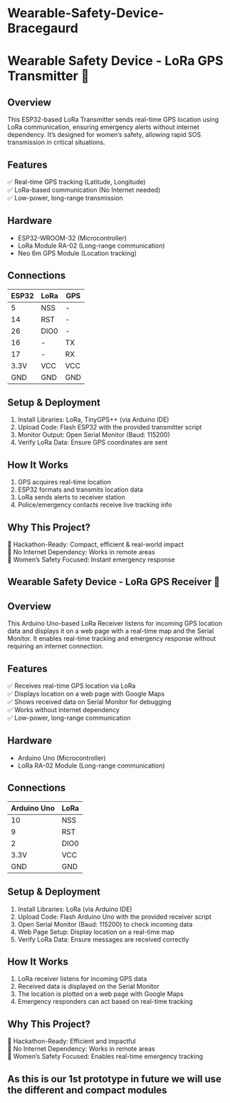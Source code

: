 # Wearable-Safety-Device-Bracegaurd

# Wearable Safety Device - LoRa GPS Transmitter 🚀  

## Overview  
This ESP32-based LoRa Transmitter sends real-time GPS location using LoRa communication, ensuring emergency alerts without internet dependency. It’s designed for women’s safety, allowing rapid SOS transmission in critical situations.  

## Features  
✅ Real-time GPS tracking (Latitude, Longitude)  
✅ LoRa-based communication (No Internet needed)  
✅ Low-power, long-range transmission  

## Hardware  
- ESP32-WROOM-32 (Microcontroller)  
- LoRa Module RA-02 (Long-range communication)  
- Neo 6m GPS Module (Location tracking)  

## Connections  
ESP32 | LoRa  | GPS  
------|------|------  
5     | NSS  | -    
14    | RST  | -    
26    | DIO0 | -    
16    | -    | TX  
17    | -    | RX  
3.3V  | VCC  | VCC  
GND   | GND  | GND  

## Setup & Deployment  
1. Install Libraries: LoRa, TinyGPS++ (via Arduino IDE)  
2. Upload Code: Flash ESP32 with the provided transmitter script  
3. Monitor Output: Open Serial Monitor (Baud: 115200)  
4. Verify LoRa Data: Ensure GPS coordinates are sent  

## How It Works  
1. GPS acquires real-time location  
2. ESP32 formats and transmits location data  
3. LoRa sends alerts to receiver station  
4. Police/emergency contacts receive live tracking info  

## Why This Project?  
🔹 Hackathon-Ready: Compact, efficient & real-world impact  
🔹 No Internet Dependency: Works in remote areas  
🔹 Women’s Safety Focused: Instant emergency response  



## Wearable Safety Device - LoRa GPS Receiver 🚀  

## Overview  
This Arduino Uno-based LoRa Receiver listens for incoming GPS location data and displays it on a web page with a real-time map and the Serial Monitor. It enables real-time tracking and emergency response without requiring an internet connection.  

## Features  
✅ Receives real-time GPS location via LoRa  
✅ Displays location on a web page with Google Maps  
✅ Shows received data on Serial Monitor for debugging  
✅ Works without internet dependency  
✅ Low-power, long-range communication  

## Hardware  
- Arduino Uno (Microcontroller)  
- LoRa RA-02 Module (Long-range communication)  

## Connections  
Arduino Uno | LoRa  
------------|------  
10          | NSS  
9           | RST  
2           | DIO0  
3.3V        | VCC  
GND         | GND  

## Setup & Deployment  
1. Install Libraries: LoRa (via Arduino IDE)  
2. Upload Code: Flash Arduino Uno with the provided receiver script  
3. Open Serial Monitor (Baud: 115200) to check incoming data  
4. Web Page Setup: Display location on a real-time map  
5. Verify LoRa Data: Ensure messages are received correctly  

## How It Works  
1. LoRa receiver listens for incoming GPS data  
2. Received data is displayed on the Serial Monitor  
3. The location is plotted on a web page with Google Maps  
4. Emergency responders can act based on real-time tracking  

## Why This Project?  
🔹 Hackathon-Ready: Efficient and impactful  
🔹 No Internet Dependency: Works in remote areas  
🔹 Women’s Safety Focused: Enables real-time emergency tracking  


## As this is our 1st prototype in future we will use the different and compact modules
